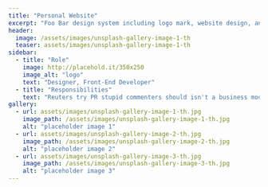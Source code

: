 ```yaml
---
title: "Personal Website"
excerpt: "Foo Bar design system including logo mark, website design, and branding applications."
header:
  image: /assets/images/unsplash-gallery-image-1-th
  teaser: assets/images/unsplash-gallery-image-1-th
sidebar:
  - title: "Role"
    image: http://placehold.it/350x250
    image_alt: "logo"
    text: "Designer, Front-End Developer"
  - title: "Responsibilities"
    text: "Reuters try PR stupid commenters should isn't a business model"
gallery:
  - url: assets/images/unsplash-gallery-image-1-th.jpg
    image_path: /assets/images/unsplash-gallery-image-1-th.jpg
    alt: "placeholder image 1"
  - url: assets/images/unsplash-gallery-image-2-th.jpg
    image_path: /assets/images/unsplash-gallery-image-2-th.jpg
    alt: "placeholder image 2"
  - url: assets/images/unsplash-gallery-image-3-th.jpg
    image_path: /assets/images/unsplash-gallery-image-3-th.jpg
    alt: "placeholder image 3"
---
```

